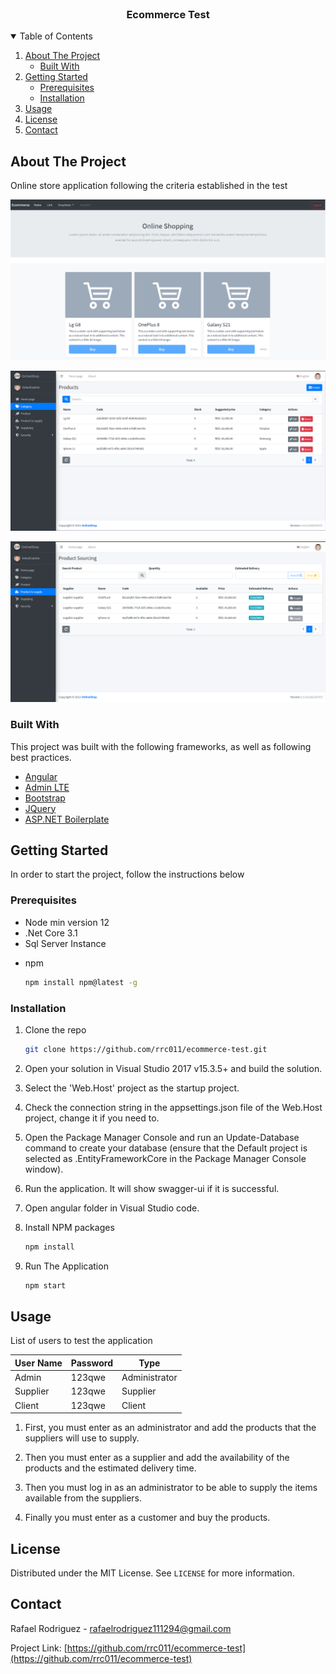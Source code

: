 
<!-- PROJECT LOGO -->
<br />
<p align="center">
  

  <h3 align="center">Ecommerce Test</h3>
</p>


<!-- TABLE OF CONTENTS -->
<details open="open">
  <summary>Table of Contents</summary>
  <ol>
    <li>
      <a href="#about-the-project">About The Project</a>
      <ul>
        <li><a href="#built-with">Built With</a></li>
      </ul>
    </li>
    <li>
      <a href="#getting-started">Getting Started</a>
      <ul>
        <li><a href="#prerequisites">Prerequisites</a></li>
        <li><a href="#installation">Installation</a></li>
      </ul>
    </li>
    <li><a href="#usage">Usage</a></li>
    <li><a href="#license">License</a></li>
    <li><a href="#contact">Contact</a></li>
  </ol>
</details>



<!-- ABOUT THE PROJECT -->
## About The Project

Online store application following the criteria established in the test

![Product Name Screen Shot](https://github.com/rrc011/ecommerce-test/blob/main/_screenshots/Screenshot_3.png?raw=true)

![Product Name Screen Shot](https://github.com/rrc011/ecommerce-test/blob/main/_screenshots/Screenshot_1.png?raw=true)

![Product Name Screen Shot](https://github.com/rrc011/ecommerce-test/blob/main/_screenshots/Screenshot_2.png?raw=true)


### Built With

This project was built with the following frameworks, as well as following best practices.
* [Angular](https://angular.io/ "Angular")
* [Admin LTE](https://www.npmjs.com/package/admin-lte "Admin LTE")
* [Bootstrap](https://getbootstrap.com)
* [JQuery](https://jquery.com)
* [ASP.NET Boilerplate](https://aspnetboilerplate.com/ "ASP.NET Boilerplate")



<!-- GETTING STARTED -->
## Getting Started

In order to start the project, follow the instructions below

### Prerequisites

- Node min version 12
- .Net Core 3.1
- Sql Server Instance
* npm
  ```sh
  npm install npm@latest -g
  ```

### Installation

1. Clone the repo
   ```sh
   git clone https://github.com/rrc011/ecommerce-test.git
   ```
2. Open your solution in Visual Studio 2017 v15.3.5+ and build the solution.

3. Select the 'Web.Host' project as the startup project.

4. Check the connection string in the appsettings.json file of the Web.Host project, change it if you need to. 

5. Open the Package Manager Console and run an Update-Database command to create your database (ensure that the Default project is selected as .EntityFrameworkCore in the Package Manager Console window).

6. Run the application. It will show swagger-ui if it is successful. 

7.  Open angular folder in Visual Studio code. 

7. Install NPM packages
   ```sh
   npm install
   ```
7. Run The Application
   ```sh
   npm start
   ```



<!-- USAGE EXAMPLES -->
## Usage

List of users to test the application

|User Name   | Password   | Type   |
| ------------ | ------------ | ------------ |
|  Admin  | 123qwe  | Administrator  |
|  Supplier  |  123qwe  | Supplier  |
|  Client  |  123qwe  |  Client  |


1.  First, you must enter as an administrator and add the products that the suppliers will use to supply.

2.  Then you must enter as a supplier and add the availability of the products and the estimated delivery time.

3.  Then you must log in as an administrator to be able to supply the items available from the suppliers.

4.  Finally you must enter as a customer and buy the products.


<!-- LICENSE -->
## License

Distributed under the MIT License. See `LICENSE` for more information.



<!-- CONTACT -->
## Contact

Rafael Rodriguez - rafaelrodriguez111294@gmail.com

Project Link: [https://github.com/rrc011/ecommerce-test](https://github.com/rrc011/ecommerce-test)
